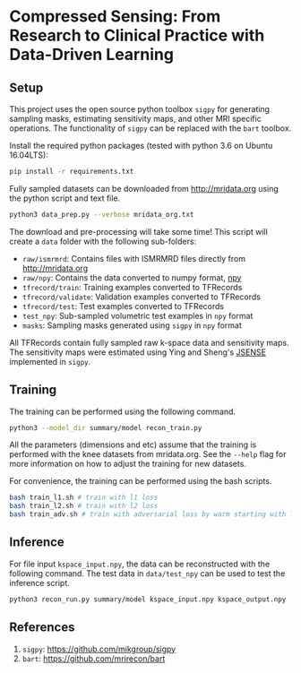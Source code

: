 # Compressed Sensing: From Research to Clinical Practice with Data-Driven Learning

## Setup

This project uses the open source python toolbox `sigpy` for generating sampling masks, estimating sensitivity maps, and other MRI specific operations. The functionality of `sigpy` can be replaced with the `bart` toolbox.

Install the required python packages (tested with python 3.6 on Ubuntu 16.04LTS):

```bash
pip install -r requirements.txt
```

Fully sampled datasets can be downloaded from <http://mridata.org> using the python script and text file.

```bash
python3 data_prep.py --verbose mridata_org.txt
```

The download and pre-processing will take some time! This script will create a `data` folder with the following sub-folders:

* `raw/ismrmrd`: Contains files with ISMRMRD files directly from <http://mridata.org>
* `raw/npy`: Contains the data converted to numpy format, [npy](https://www.numpy.org/devdocs/reference/generated/numpy.lib.format.html)
* `tfrecord/train`: Training examples converted to TFRecords
* `tfrecord/validate`: Validation examples converted to TFRecords
* `tfrecord/test`: Test examples converted to TFRecords
* `test_npy`: Sub-sampled volumetric test examples in `npy` format
* `masks`: Sampling masks generated using `sigpy` in `npy` format

All TFRecords contain fully sampled raw k-space data and sensitivity maps. The sensitivity maps were estimated using Ying and Sheng's [JSENSE](https://onlinelibrary.wiley.com/doi/full/10.1002/mrm.21245) implemented in `sigpy`.

## Training

The training can be performed using the following command.

```bash
python3 --model_dir summary/model recon_train.py
```

All the parameters (dimensions and etc) assume that the training is performed with the knee datasets from mridata.org. See the `--help` flag for more information on how to adjust the training for new datasets.

For convenience, the training can be performed using the bash scripts.

```bash
bash train_l1.sh # train with l1 loss
bash train_l2.sh # train with l2 loss
bash train_adv.sh # train with adversarial loss by warm starting with l1 loss
```

## Inference

For file input `kspace_input.npy`, the data can be reconstructed with the following command. The test data in `data/test_npy` can be used to test the inference script.

```bash
python3 recon_run.py summary/model kspace_input.npy kspace_output.npy
```

## References

1. `sigpy`: https://github.com/mikgroup/sigpy
1. `bart`: https://github.com/mrirecon/bart